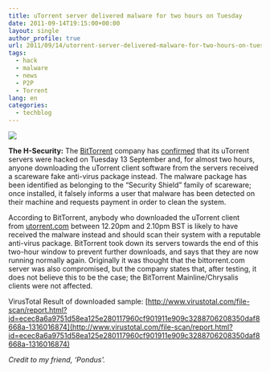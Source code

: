 ```yaml
---
title: uTorrent server delivered malware for two hours on Tuesday
date: 2011-09-14T19:15:00+00:00
layout: single
author_profile: true
url: 2011/09/14/utorrent-server-delivered-malware-for-two-hours-on-tuesday/
tags:
  - hack
  - malware
  - news
  - P2P
  - Torrent
lang: en
categories: 
  - techblog
---
```

[![](http://4.bp.blogspot.com/-MC672LmKwQE/TnD1je5kzBI/AAAAAAAAECE/HAvio1PxGng/s1600/uTorrentMain.png)](http://4.bp.blogspot.com/-MC672LmKwQE/TnD1je5kzBI/AAAAAAAAECE/HAvio1PxGng/s1600/uTorrentMain.png)

**The H-Security:** The [BitTorrent](http://www.bittorrent.com/) company has [confirmed](http://blog.bittorrent.com/2011/09/13/security-incident/) that its uTorrent servers were hacked on Tuesday 13 September and, for almost two hours, anyone downloading the uTorrent client software from the servers received a scareware fake anti-virus package instead. The malware package has been identified as belonging to the “Security Shield” family of scareware; once installed, it falsely informs a user that malware has been detected on their machine and requests payment in order to clean the system.

According to BitTorrent, anybody who downloaded the uTorrent client from [utorrent.com](http://utorrent.com/) between 12.20pm and 2.10pm BST is likely to have received the malware instead and should scan their system with a reputable anti-virus package. BitTorrent took down its servers towards the end of this two-hour window to prevent further downloads, and says that they are now running normally again. Originally it was thought that the bittorrent.com server was also compromised, but the company states that, after testing, it does not believe this to be the case; the BitTorrent Mainline/Chrysalis clients were not affected.

VirusTotal Result of downloaded sample: [http://www.virustotal.com/file-scan/report.html?id=ecec8a6a9751d58ea125e280117960cf901911e909c3288706208350daf8668a-1316016874](http://www.virustotal.com/file-scan/report.html?id=ecec8a6a9751d58ea125e280117960cf901911e909c3288706208350daf8668a-1316016874)

_Credit to my friend, ‘Pondus'._
